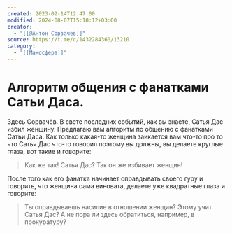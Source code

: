 ```yaml
---
created: 2023-02-14T12:47:00
modified: 2024-08-07T15:18:12+03:00
creator:
  - "[[@Антон Сорвачев]]"
source: https://t.me/c/1432284360/13210
category:
  - "[[Маносфера]]"
---
```


# Алгоритм общения с фанатками Сатьи Даса.

Здесь Сорвачёв. В свете последних событий, как вы знаете, Сатья Дас избил женщину. Предлагаю вам алгоритм по общению с фанатками Сатьи Даса. Как только какая-то женщина заикается вам что-то про то что Сатья Дас что-то говорил поэтому вы должны, вы делаете круглые глаза, вот такие и говорите:

> Как же так! Сатья Дас? Так он же избивает женщин!

После того как его фанатка начинает оправдывать своего гуру и говорить, что женщина сама виновата, делаете уже квадратные глаза и говорите:

> Ты оправдываешь насилие в отношении женщин? Этому учит Сатья Дас? А не пора ли здесь обратиться, например, в прокуратуру?
